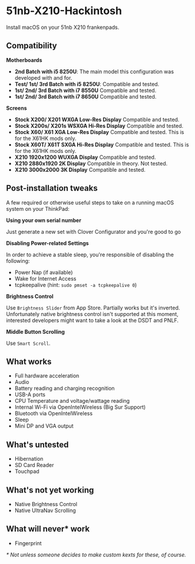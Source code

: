 # 51nb-X210-Hackintosh
Install macOS on your 51nb X210 frankenpads.

## Compatibility

**Motherboards**
- **2nd Batch with i5 8250U**: The main model this configuration was developed with and for.
- **Test/ 1st/ 3rd Batch with i5 8250U**: Compatible and tested.
- **1st/ 2nd/ 3rd Batch with i7 8550U** Compatible and tested.
- **1st/ 2nd/ 3rd Batch with i7 8650U** Compatible and tested.

**Screens**
- **Stock X200/ X201 WXGA Low-Res Display** Compatible and tested.
- **Stock X200s/ X201s WSXGA Hi-Res Display** Compatible and tested.
- **Stock X60/ X61 XGA Low-Res Display** Compatible and tested. This is for the X61HK mods only.
- **Stock X60T/ X61T SXGA Hi-Res Display** Compatible and tested. This is for the X61HK mods only.
- **X210 1920x1200 WUXGA Display** Compatible and tested.
- **X210 2880x1920 2K Display** Compatible in theory. Not tested.
- **X210 3000x2000 3K Display** Compatible and tested.
 
## Post-installation tweaks
A few required or otherwise useful steps to take on a running macOS system on your ThinkPad:

**Using your own serial number**

Just generate a new set with Clover Configurator and you're good to go

**Disabling Power-related Settings**

In order to achieve a stable sleep, you're responsible of disabling the following:
- Power Nap (if available)
- Wake for Internet Access
- tcpkeepalive (hint: `sudo pmset -a tcpkeepalive 0`)

**Brightness Control**

Use `Brightness Slider` from App Store. Partially works but it's inverted. Unfortunately native brightness control isn't supported at this moment, interested developers might want to take a look at the DSDT and PNLF.

**Middle Button Scrolling**

Use `Smart Scroll`.

## What works

- Full hardware acceleration
- Audio
- Battery reading and charging recognition
- USB-A ports
- CPU Temperature and voltage/wattage reading
- Internal Wi-Fi via OpenIntelWireless (Big Sur Support)
- Bluetooth via OpenIntelWireless
- Sleep
- Mini DP and VGA output

## What's untested

- Hibernation
- SD Card Reader
- Touchpad

## What's not yet working

- Native Brightness Control
- Native UltraNav Scrolling

## What will never* work

- Fingerprint

_* Not unless someone decides to make custom kexts for these, of course._

